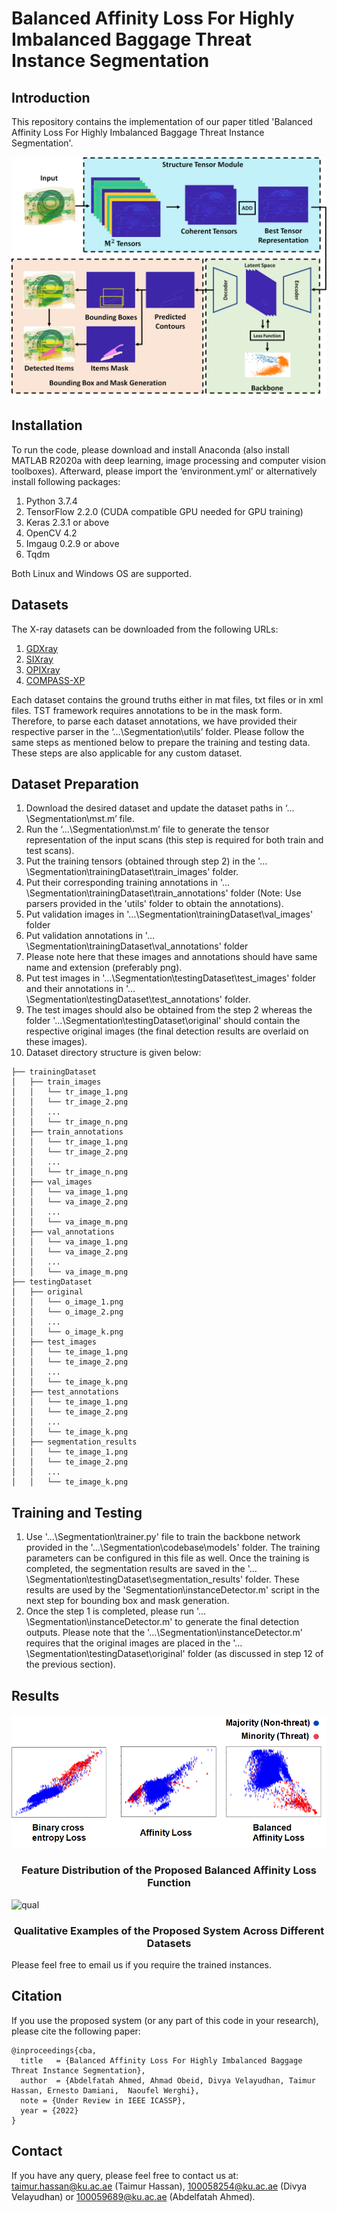 # Balanced Affinity Loss For Highly Imbalanced Baggage Threat Instance Segmentation

## Introduction
This repository contains the implementation of our paper titled 'Balanced Affinity Loss For Highly Imbalanced Baggage Threat Instance Segmentation'. 

![CBA](/images/image1.png)

## Installation
To run the code, please download and install Anaconda (also install MATLAB R2020a with deep learning, image processing and computer vision toolboxes). Afterward, please import the ‘environment.yml’ or alternatively install following packages: 
1. Python 3.7.4 
2. TensorFlow 2.2.0 (CUDA compatible GPU needed for GPU training) 
3. Keras 2.3.1 or above 
4. OpenCV 4.2 
5. Imgaug 0.2.9 or above 
6. Tqdm 

Both Linux and Windows OS are supported.

## Datasets
The X-ray datasets can be downloaded from the following URLs: 
1. [GDXray](https://domingomery.ing.puc.cl/material/gdxray/) 
2. [SIXray](https://github.com/MeioJane/SIXray) 
3. [OPIXray](https://github.com/OPIXray-author/OPIXray) 
4. [COMPASS-XP](https://figshare.com/articles/dataset/COMPASS-XP/9249791)

Each dataset contains the ground truths either in mat files, txt files or in xml files. TST framework requires annotations to be in the mask form. Therefore, to parse each dataset annotations, we have provided their respective parser in the ‘…\Segmentation\utils’ folder. Please follow the same steps as mentioned below to prepare the training and testing data. These steps are also applicable for any custom dataset.

## Dataset Preparation

1. Download the desired dataset and update the dataset paths in ‘…\Segmentation\mst.m’ file.
2. Run the ‘…\Segmentation\mst.m’ file to generate the tensor representation of the input scans (this step is required for both train and test scans). 
3. Put the training tensors (obtained through step 2) in the '…\Segmentation\trainingDataset\train_images' folder. 
4. Put their corresponding training annotations in '…\Segmentation\trainingDataset\train_annotations' folder (Note: Use parsers provided in the 'utils' folder to obtain the annotations). 
5. Put validation images in '…\Segmentation\trainingDataset\val_images' folder 
6. Put validation annotations in '…\Segmentation\trainingDataset\val_annotations' folder 
7. Please note here that these images and annotations should have same name and extension (preferably png). 
8. Put test images in '…\Segmentation\testingDataset\test_images' folder and their annotations in '…\Segmentation\testingDataset\test_annotations' folder. 
9. The test images should also be obtained from the step 2 whereas the folder '…\Segmentation\testingDataset\original' should contain the respective original images (the final detection results are overlaid on these images). 
10. Dataset directory structure is given below:
```
├── trainingDataset
│   ├── train_images
│   │   └── tr_image_1.png
│   │   └── tr_image_2.png
│   │   ...
│   │   └── tr_image_n.png
│   ├── train_annotations
│   │   └── tr_image_1.png
│   │   └── tr_image_2.png
│   │   ...
│   │   └── tr_image_n.png
│   ├── val_images
│   │   └── va_image_1.png
│   │   └── va_image_2.png
│   │   ...
│   │   └── va_image_m.png
│   ├── val_annotations
│   │   └── va_image_1.png
│   │   └── va_image_2.png
│   │   ...
│   │   └── va_image_m.png
├── testingDataset
│   ├── original
│   │   └── o_image_1.png
│   │   └── o_image_2.png
│   │   ...
│   │   └── o_image_k.png
│   ├── test_images
│   │   └── te_image_1.png
│   │   └── te_image_2.png
│   │   ...
│   │   └── te_image_k.png
│   ├── test_annotations
│   │   └── te_image_1.png
│   │   └── te_image_2.png
│   │   ...
│   │   └── te_image_k.png
│   ├── segmentation_results
│   │   └── te_image_1.png
│   │   └── te_image_2.png
│   │   ...
│   │   └── te_image_k.png
```

## Training and Testing
1. Use '…\Segmentation\trainer.py' file to train the backbone network provided in the '…\Segmentation\codebase\models' folder. The training parameters can be configured in this file as well. Once the training is completed, the segmentation results are saved in the '…\Segmentation\testingDataset\segmentation_results' folder. These results are used by the 'Segmentation\instanceDetector.m' script in the next step for bounding box and mask generation. 
2. Once the step 1 is completed, please run '…\Segmentation\instanceDetector.m' to generate the final detection outputs. Please note that the '…\Segmentation\instanceDetector.m' requires that the original images are placed in the '…\Segmentation\testingDataset\original' folder (as discussed in step 12 of the previous section).

## Results


![feature](/images/latent1.png)

<h3 align="center"> Feature Distribution of the Proposed Balanced Affinity Loss Function </h3>

![qual](/images/Vis2.png)

<h3 align="center"> Qualitative Examples of the Proposed System Across Different Datasets </h3>

Please feel free to email us if you require the trained instances. 

## Citation
If you use the proposed system (or any part of this code in your research), please cite the following paper:

```
@inproceedings{cba,
  title   = {Balanced Affinity Loss For Highly Imbalanced Baggage Threat Instance Segmentation},
  author  = {Abdelfatah Ahmed, Ahmad Obeid, Divya Velayudhan, Taimur Hassan, Ernesto Damiani,  Naoufel Werghi},
  note = {Under Review in IEEE ICASSP},
  year = {2022}
}
```

## Contact
If you have any query, please feel free to contact us at: taimur.hassan@ku.ac.ae (Taimur Hassan), 100058254@ku.ac.ae (Divya Velayudhan) or 100059689@ku.ac.ae (Abdelfatah Ahmed).
